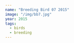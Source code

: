 ```yaml
---
name: "Breeding Bird 07 2015"
image: "/img/bb7.jpg"
year: 2015
tags:
  - birds
  - breeding
---
```

